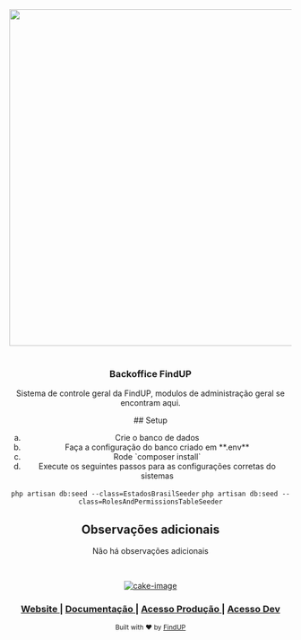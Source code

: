 <div align="center">
  <img src="https://theme.zdassets.com/theme_assets/2370142/c8b5137802123ed2a5feb6fa683653ec9520bd67.png" width="600px">
</div>

<br />

<div align="center">
  <h3>Backoffice FindUP</h3>
  <p>
    Sistema de controle geral da FindUP, modulos  de administração geral se encontram aqui.
  </p>
  <p>
  ## Setup
  </p>

  <ol type="a">
    <li>Crie o banco de dados</li>
    <li>Faça a configuração do banco criado em **.env**</li>
    <li>Rode `composer install`</li>
    <li>Execute os seguintes passos para as configurações corretas do sistemas</li>
  </ol>

  `php artisan db:seed --class=EstadosBrasilSeeder`
  `php artisan db:seed --class=RolesAndPermissionsTableSeeder`

  ## Observações adicionais
  Não há observações adicionais
</div>

<br />

<div align="center">

[![cake-image]][cake-url]

</div>

<div align="center">
  <h3>
    <a href="https://findup.com.br">
      Website
    </a>
    <span> | </span>
    <a href="#">
      Documentação
    </a>    
      <span> | </span>
    <a href="https://admin.findup.com.br">
      Acesso Produção
    </a>    
         <span> | </span>
    <a href="http://admin.findapp.com.br">
      Acesso Dev
    </a>    
  </h3>
</div>

<div align="center">
  <sub>Built with ❤︎ by <a href="https://github.com/findupworks">FindUP</a>
</div>


[cake-image]: https://img.shields.io/badge/CakePHP-PHP-red?logo=cakephp&style=for-the-badge
[cake-url]: https://book.cakephp.org/4/en/index.html "cake"

